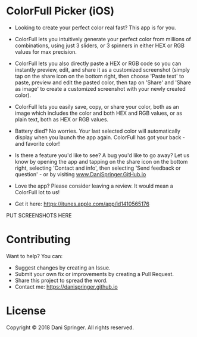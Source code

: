 # ColorFull Picker (iOS)
- Looking to create your perfect color real fast? This app is for you.
- ColorFull lets you intuitively generate your perfect color from millions of combinations, using just 3 sliders, or 3 spinners in either HEX or RGB values for max precision.
- ColorFull lets you also directly paste a HEX or RGB code so you can instantly preview, edit, and share it as a customized screenshot (simply tap on the share icon on the bottom right, then choose 'Paste text' to paste, preview and edit the pasted color, then tap on 'Share' and 'Share as image' to create a customized screenshot with your newly created color).
- ColorFull lets you easily save, copy, or share your color, both as an image which includes the color and both HEX and RGB values, or as plain text, both as HEX or RGB values.
- Battery died? No worries. Your last selected color will automatically display when you launch the app again. ColorFull has got your back - and favorite color!

- Is there a feature you'd like to see? A bug you'd like to go away? Let us know by opening the app and tapping on the share icon on the bottom right, selecting 'Contact and info', then selecting 'Send feedback or question' - or by visiting www.DaniSpringer.GitHub.io
- Love the app? Please consider leaving a review. It would mean a ColorFull lot to us!
- Get it here: https://itunes.apple.com/app/id1410565176

PUT SCREENSHOTS HERE

# Contributing
Want to help? You can:
- Suggest changes by creating an Issue.
- Submit your own fix or improvements by creating a Pull Request.
- Share this project to spread the word.
- Contact me: https://danispringer.github.io

# License
Copyright © 2018 Dani Springer. All rights reserved.